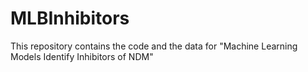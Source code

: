 # MLBInhibitors
This repository contains the code and the data for "Machine Learning Models Identify Inhibitors of NDM"

